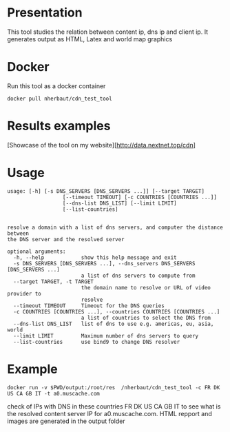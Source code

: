 # Presentation #

This tool studies the relation between content ip, dns ip and client ip. It generates output as HTML, Latex and world map graphics

# Docker #

Run this tool as a docker container

```
docker pull nherbaut/cdn_test_tool
```

# Results examples #

[Showcase of the tool on my website][http://data.nextnet.top/cdn]

# Usage # 

```
usage: [-h] [-s DNS_SERVERS [DNS_SERVERS ...]] [--target TARGET]
                  [--timeout TIMEOUT] [-c COUNTRIES [COUNTRIES ...]]
                  [--dns-list DNS_LIST] [--limit LIMIT] 
                  [--list-countries]
                  

resolve a domain with a list of dns servers, and computer the distance between
the DNS server and the resolved server

optional arguments:
  -h, --help            show this help message and exit
  -s DNS_SERVERS [DNS_SERVERS ...], --dns_servers DNS_SERVERS [DNS_SERVERS ...]
                        a list of dns servers to compute from
  --target TARGET, -t TARGET
                        the domain name to resolve or URL of video provider to
                        resolve
  --timeout TIMEOUT     Timeout for the DNS queries
  -c COUNTRIES [COUNTRIES ...], --countries COUNTRIES [COUNTRIES ...]
                        a list of countries to select the DNS from
  --dns-list DNS_LIST   list of dns to use e.g. americas, eu, asia, world
  --limit LIMIT         Maximum number of dns servers to query
  --list-countries      use bind9 to change DNS resolver

```


# Example #

```
docker run -v $PWD/output:/root/res  /nherbaut/cdn_test_tool -c FR DK US CA GB IT -t a0.muscache.com
```

check of IPs with DNS in these countries FR DK US CA GB IT to see what is the resolved content server IP for a0.muscache.com.
HTML repport and images are generated in the output folder


